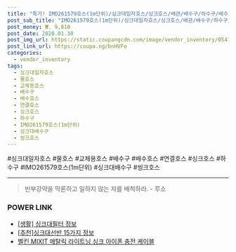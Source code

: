 ```yaml
--- 
title: "특가! IMO261579호스(1m단위)/싱크대일자호스/싱크호스/배관/배수구/하수구/배수호스/물호스/교체용호스/씽크호스/연결호스 일..." 
post_sub_title: "IMO261579호스(1m단위)/싱크대일자호스/싱크호스/배관/배수구/하수구/배수호스/물호스/교체용호스/씽크호스/연결호스 일자 싱크대배수구, 1" 
post_money: ₩. 9,810 
post_date: 2020.01.30 
post_img_url: https://static.coupangcdn.com/image/vendor_inventory/0547/4f6e683061750b21d628bb1ef97be3593084f466f9d13c921530e52e36af.jpg 
post_link_url: https://coupa.ng/bnHVFo 
categories: 
  - vendor_inventory 
tags: 
  - 싱크대일자호스 
  - 물호스 
  - 교체용호스 
  - 배수구 
  - 배수호스 
  - 연결호스 
  - 싱크호스 
  - 하수구 
  - IMO261579호스(1m단위) 
  - 싱크대배수구 
  - 씽크호스 
--- 
```

  #싱크대일자호스 #물호스 #교체용호스 #배수구 #배수호스 #연결호스 #싱크호스 #하수구 #IMO261579호스(1m단위) #싱크대배수구 #씽크호스 
<hr> 

> 빈부강약을 막론하고 일하지 않는 자를 배척하라. - 루소 


### POWER LINK

* <a href="https://blog.naver.com/santokki14/221765068120" target="_blank"> [생활] 싱크대필터 정보 </a>
* <a href="https://blog.naver.com/fasyy4321/221786123111" target="_blank">[추천]싱크대선반 15가지 정보</a>
* <a href="https://blog.naver.com/fasyy4321/221787328780" target="_blank">벨킨 MIXIT 메탈릭 라이트닝 싱크 아이폰 충전 케이블</a>
